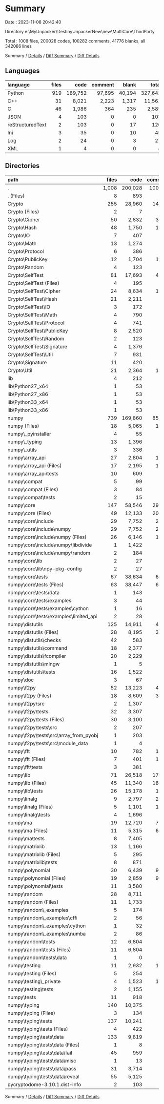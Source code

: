 # Summary

Date : 2023-11-08 20:42:40

Directory e:\\MyUnpacker\\DestinyUnpackerNew\\new\\MultiCore\\ThirdParty

Total : 1008 files,  200028 codes, 100282 comments, 41776 blanks, all 342086 lines

Summary / [Details](details.md) / [Diff Summary](diff.md) / [Diff Details](diff-details.md)

## Languages
| language | files | code | comment | blank | total |
| :--- | ---: | ---: | ---: | ---: | ---: |
| Python | 919 | 189,752 | 97,695 | 40,194 | 327,641 |
| C++ | 31 | 8,021 | 2,223 | 1,317 | 11,561 |
| C | 46 | 1,986 | 364 | 235 | 2,585 |
| JSON | 4 | 103 | 0 | 0 | 103 |
| reStructuredText | 2 | 103 | 0 | 17 | 120 |
| Ini | 3 | 35 | 0 | 10 | 45 |
| Log | 2 | 24 | 0 | 3 | 27 |
| XML | 1 | 4 | 0 | 0 | 4 |

## Directories
| path | files | code | comment | blank | total |
| :--- | ---: | ---: | ---: | ---: | ---: |
| . | 1,008 | 200,028 | 100,282 | 41,776 | 342,086 |
| . (Files) | 8 | 893 | 116 | 113 | 1,122 |
| Crypto | 255 | 28,960 | 14,326 | 8,071 | 51,357 |
| Crypto (Files) | 2 | 7 | 0 | 5 | 12 |
| Crypto\\Cipher | 50 | 2,832 | 3,808 | 1,095 | 7,735 |
| Crypto\\Hash | 48 | 1,750 | 1,938 | 753 | 4,441 |
| Crypto\\IO | 7 | 407 | 417 | 112 | 936 |
| Crypto\\Math | 13 | 1,274 | 504 | 334 | 2,112 |
| Crypto\\Protocol | 6 | 386 | 403 | 147 | 936 |
| Crypto\\PublicKey | 12 | 1,704 | 1,102 | 554 | 3,360 |
| Crypto\\Random | 4 | 123 | 67 | 48 | 238 |
| Crypto\\SelfTest | 81 | 17,693 | 4,256 | 4,448 | 26,397 |
| Crypto\\SelfTest (Files) | 4 | 195 | 139 | 66 | 400 |
| Crypto\\SelfTest\\Cipher | 24 | 8,634 | 1,283 | 1,755 | 11,672 |
| Crypto\\SelfTest\\Hash | 21 | 2,211 | 772 | 706 | 3,689 |
| Crypto\\SelfTest\\IO | 3 | 172 | 341 | 53 | 566 |
| Crypto\\SelfTest\\Math | 4 | 790 | 153 | 203 | 1,146 |
| Crypto\\SelfTest\\Protocol | 4 | 741 | 203 | 165 | 1,109 |
| Crypto\\SelfTest\\PublicKey | 8 | 2,520 | 774 | 893 | 4,187 |
| Crypto\\SelfTest\\Random | 2 | 123 | 72 | 13 | 208 |
| Crypto\\SelfTest\\Signature | 4 | 1,376 | 197 | 327 | 1,900 |
| Crypto\\SelfTest\\Util | 7 | 931 | 322 | 267 | 1,520 |
| Crypto\\Signature | 11 | 420 | 678 | 167 | 1,265 |
| Crypto\\Util | 21 | 2,364 | 1,153 | 408 | 3,925 |
| lib | 4 | 212 | 16 | 52 | 280 |
| lib\\Python27_x64 | 1 | 53 | 4 | 13 | 70 |
| lib\\Python27_x86 | 1 | 53 | 4 | 13 | 70 |
| lib\\Python33_x64 | 1 | 53 | 4 | 13 | 70 |
| lib\\Python33_x86 | 1 | 53 | 4 | 13 | 70 |
| numpy | 739 | 169,860 | 85,824 | 33,523 | 289,207 |
| numpy (Files) | 18 | 5,065 | 1,412 | 629 | 7,106 |
| numpy\\_pyinstaller | 4 | 55 | 34 | 19 | 108 |
| numpy\\_typing | 13 | 1,396 | 297 | 179 | 1,872 |
| numpy\\_utils | 3 | 336 | 232 | 140 | 708 |
| numpy\\array_api | 27 | 2,804 | 1,446 | 657 | 4,907 |
| numpy\\array_api (Files) | 17 | 2,195 | 1,353 | 530 | 4,078 |
| numpy\\array_api\\tests | 10 | 609 | 93 | 127 | 829 |
| numpy\\compat | 5 | 99 | 65 | 37 | 201 |
| numpy\\compat (Files) | 3 | 84 | 65 | 28 | 177 |
| numpy\\compat\\tests | 2 | 15 | 0 | 9 | 24 |
| numpy\\core | 147 | 58,546 | 29,493 | 12,141 | 100,180 |
| numpy\\core (Files) | 49 | 12,133 | 20,863 | 2,752 | 35,748 |
| numpy\\core\\include | 29 | 7,752 | 2,189 | 1,275 | 11,216 |
| numpy\\core\\include\\numpy | 29 | 7,752 | 2,189 | 1,275 | 11,216 |
| numpy\\core\\include\\numpy (Files) | 26 | 6,146 | 1,762 | 997 | 8,905 |
| numpy\\core\\include\\numpy\\libdivide | 1 | 1,422 | 415 | 243 | 2,080 |
| numpy\\core\\include\\numpy\\random | 2 | 184 | 12 | 35 | 231 |
| numpy\\core\\lib | 2 | 27 | 0 | 7 | 34 |
| numpy\\core\\lib\\npy-pkg-config | 2 | 27 | 0 | 7 | 34 |
| numpy\\core\\tests | 67 | 38,634 | 6,441 | 8,107 | 53,182 |
| numpy\\core\\tests (Files) | 63 | 38,447 | 6,420 | 8,077 | 52,944 |
| numpy\\core\\tests\\data | 1 | 143 | 14 | 14 | 171 |
| numpy\\core\\tests\\examples | 3 | 44 | 7 | 16 | 67 |
| numpy\\core\\tests\\examples\\cython | 1 | 16 | 4 | 6 | 26 |
| numpy\\core\\tests\\examples\\limited_api | 2 | 28 | 3 | 10 | 41 |
| numpy\\distutils | 125 | 14,911 | 4,953 | 2,701 | 22,565 |
| numpy\\distutils (Files) | 28 | 8,195 | 3,620 | 1,464 | 13,279 |
| numpy\\distutils\\checks | 42 | 583 | 201 | 122 | 906 |
| numpy\\distutils\\command | 18 | 2,377 | 458 | 396 | 3,231 |
| numpy\\distutils\\fcompiler | 20 | 2,229 | 330 | 454 | 3,013 |
| numpy\\distutils\\mingw | 1 | 5 | 0 | 2 | 7 |
| numpy\\distutils\\tests | 16 | 1,522 | 344 | 263 | 2,129 |
| numpy\\doc | 3 | 67 | 480 | 31 | 578 |
| numpy\\f2py | 52 | 13,223 | 4,062 | 1,920 | 19,205 |
| numpy\\f2py (Files) | 18 | 8,609 | 3,007 | 986 | 12,602 |
| numpy\\f2py\\src | 2 | 1,307 | 176 | 114 | 1,597 |
| numpy\\f2py\\tests | 32 | 3,307 | 879 | 820 | 5,006 |
| numpy\\f2py\\tests (Files) | 30 | 3,100 | 872 | 799 | 4,771 |
| numpy\\f2py\\tests\\src | 2 | 207 | 7 | 21 | 235 |
| numpy\\f2py\\tests\\src\\array_from_pyobj | 1 | 203 | 7 | 21 | 231 |
| numpy\\f2py\\tests\\src\\module_data | 1 | 4 | 0 | 0 | 4 |
| numpy\\fft | 10 | 782 | 1,585 | 181 | 2,548 |
| numpy\\fft (Files) | 7 | 401 | 1,557 | 112 | 2,070 |
| numpy\\fft\\tests | 3 | 381 | 28 | 69 | 478 |
| numpy\\lib | 71 | 26,518 | 17,947 | 5,411 | 49,876 |
| numpy\\lib (Files) | 45 | 11,340 | 16,380 | 2,339 | 30,059 |
| numpy\\lib\\tests | 26 | 15,178 | 1,567 | 3,072 | 19,817 |
| numpy\\linalg | 9 | 2,797 | 2,236 | 665 | 5,698 |
| numpy\\linalg (Files) | 5 | 1,101 | 1,982 | 255 | 3,338 |
| numpy\\linalg\\tests | 4 | 1,696 | 254 | 410 | 2,360 |
| numpy\\ma | 19 | 12,720 | 7,839 | 2,144 | 22,703 |
| numpy\\ma (Files) | 11 | 5,315 | 6,879 | 970 | 13,164 |
| numpy\\ma\\tests | 8 | 7,405 | 960 | 1,174 | 9,539 |
| numpy\\matrixlib | 13 | 1,166 | 905 | 305 | 2,376 |
| numpy\\matrixlib (Files) | 5 | 295 | 803 | 75 | 1,173 |
| numpy\\matrixlib\\tests | 8 | 871 | 102 | 230 | 1,203 |
| numpy\\polynomial | 30 | 6,439 | 9,816 | 1,595 | 17,850 |
| numpy\\polynomial (Files) | 19 | 2,859 | 9,336 | 731 | 12,926 |
| numpy\\polynomial\\tests | 11 | 3,580 | 480 | 864 | 4,924 |
| numpy\\random | 28 | 8,711 | 751 | 1,500 | 10,962 |
| numpy\\random (Files) | 11 | 1,733 | 208 | 87 | 2,028 |
| numpy\\random\\_examples | 5 | 174 | 59 | 63 | 296 |
| numpy\\random\\_examples\\cffi | 2 | 56 | 20 | 20 | 96 |
| numpy\\random\\_examples\\cython | 1 | 32 | 7 | 8 | 47 |
| numpy\\random\\_examples\\numba | 2 | 86 | 32 | 35 | 153 |
| numpy\\random\\tests | 12 | 6,804 | 484 | 1,350 | 8,638 |
| numpy\\random\\tests (Files) | 11 | 6,804 | 484 | 1,349 | 8,637 |
| numpy\\random\\tests\\data | 1 | 0 | 0 | 1 | 1 |
| numpy\\testing | 11 | 2,932 | 1,587 | 653 | 5,172 |
| numpy\\testing (Files) | 5 | 254 | 83 | 44 | 381 |
| numpy\\testing\\_private | 4 | 1,523 | 1,347 | 293 | 3,163 |
| numpy\\testing\\tests | 2 | 1,155 | 157 | 316 | 1,628 |
| numpy\\tests | 11 | 918 | 177 | 196 | 1,291 |
| numpy\\typing | 140 | 10,375 | 507 | 2,419 | 13,301 |
| numpy\\typing (Files) | 3 | 134 | 214 | 38 | 386 |
| numpy\\typing\\tests | 137 | 10,241 | 293 | 2,381 | 12,915 |
| numpy\\typing\\tests (Files) | 4 | 422 | 70 | 106 | 598 |
| numpy\\typing\\tests\\data | 133 | 9,819 | 223 | 2,275 | 12,317 |
| numpy\\typing\\tests\\data (Files) | 1 | 8 | 0 | 3 | 11 |
| numpy\\typing\\tests\\data\\fail | 45 | 959 | 62 | 380 | 1,401 |
| numpy\\typing\\tests\\data\\misc | 1 | 13 | 0 | 5 | 18 |
| numpy\\typing\\tests\\data\\pass | 31 | 3,714 | 90 | 781 | 4,585 |
| numpy\\typing\\tests\\data\\reveal | 55 | 5,125 | 71 | 1,106 | 6,302 |
| pycryptodome-3.10.1.dist-info | 2 | 103 | 0 | 17 | 120 |

Summary / [Details](details.md) / [Diff Summary](diff.md) / [Diff Details](diff-details.md)